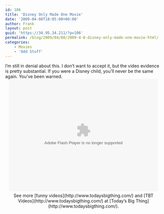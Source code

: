 ```yaml
---
id: 106
title: 'Disney Only Made One Movie'
date: '2009-04-08T18:05:00+00:00'
author: Frank
layout: post
guid: 'https://34.95.34.211/?p=106'
permalink: /blog/2009/04/08/2009-4-8-disney-only-made-one-movie-html/
categories:
    - Movies
    - 'Odd Stuff'
---
```


<div src="v5">I’m still in denial about this. I don’t want to accept it, but the video evidence is pretty substantial. If you were a Disney child, you’ll never be the same again. You’ve been warned. <center><object data="http://www.todaysbigthing.com/betamax/betamax.swf?item_id=1427&fullscreen=1" height="360" type="application/x-shockwave-flash" width="480"><param name="allowScriptAccess" value="sameDomain"></param><param name="allowfullscreen" value="true"></param><param name="movie" quality="best" value="http://www.todaysbigthing.com/betamax/betamax.swf?item_id=1427&fullscreen=1"></param></object><div style="padding: 5px 0pt; text-align: center; width: 480px;">See more [funny videos](http://www.todaysbigthing.com/) and [TBT Videos](http://www.todaysbigthing.com/) at [Today’s Big Thing](http://www.todaysbigthing.com/).</div></center></div>